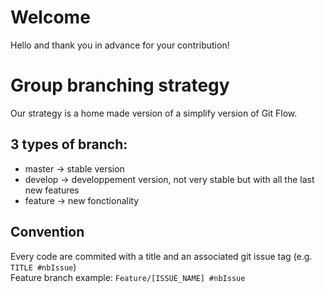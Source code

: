# Welcome
Hello and thank you in advance for your contribution!

# Group branching strategy
Our strategy is a home made version of a simplify version of Git Flow.
## 3 types of branch:
  * master  → stable version 
  * develop → developpement version, not very stable but with all the last new features 
  * feature → new fonctionality
## Convention
Every code are commited with a title and an associated git issue tag (e.g. `TITLE #nbIssue`)<br>
Feature branch example: `Feature/[ISSUE_NAME] #nbIssue`
